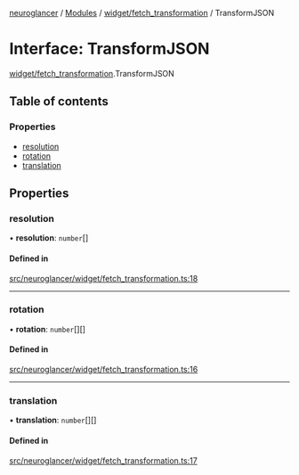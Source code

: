 [neuroglancer](../README.md) / [Modules](../modules.md) / [widget/fetch\_transformation](../modules/widget_fetch_transformation.md) / TransformJSON

# Interface: TransformJSON

[widget/fetch_transformation](../modules/widget_fetch_transformation.md).TransformJSON

## Table of contents

### Properties

- [resolution](widget_fetch_transformation.TransformJSON.md#resolution)
- [rotation](widget_fetch_transformation.TransformJSON.md#rotation)
- [translation](widget_fetch_transformation.TransformJSON.md#translation)

## Properties

### resolution

• **resolution**: `number`[]

#### Defined in

[src/neuroglancer/widget/fetch_transformation.ts:18](https://github.com/ActiveBrainAtlas2/neuroglancer/blob/1beb5d34/src/neuroglancer/widget/fetch_transformation.ts#L18)

___

### rotation

• **rotation**: `number`[][]

#### Defined in

[src/neuroglancer/widget/fetch_transformation.ts:16](https://github.com/ActiveBrainAtlas2/neuroglancer/blob/1beb5d34/src/neuroglancer/widget/fetch_transformation.ts#L16)

___

### translation

• **translation**: `number`[][]

#### Defined in

[src/neuroglancer/widget/fetch_transformation.ts:17](https://github.com/ActiveBrainAtlas2/neuroglancer/blob/1beb5d34/src/neuroglancer/widget/fetch_transformation.ts#L17)
